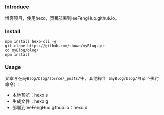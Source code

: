 ### Introduce

博客项目，使用hexo，页面部署到leeFengHuo.github.io。

### Install

```
npm install hexo-cli -g
git clone https://github.com/shuwo/myBlog.git
cd myBlog/blog/
npm install
```

### Usage

文章写在`myBlog/blog/source/_posts/`中，其他操作（`myBlog/blog/`目录下执行命令）：
* 本地预览：hexo s
* 生成文件：hexo g
* 部署到leeFengHuo.github.io：hexo d
